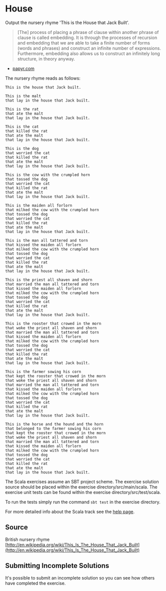 # House

Output the nursery rhyme 'This is the House that Jack Built'.

> [The] process of placing a phrase of clause within another phrase of
> clause is called embedding. It is through the processes of recursion
> and embedding that we are able to take a finite number of forms (words
> and phrases) and construct an infinite number of expressions.
> Furthermore, embedding also allows us to construct an infinitely long
> structure, in theory anyway.

- [papyr.com](http://papyr.com/hypertextbooks/grammar/ph_noun.htm)


The nursery rhyme reads as follows:

```plain
This is the house that Jack built.

This is the malt
that lay in the house that Jack built.

This is the rat
that ate the malt
that lay in the house that Jack built.

This is the cat
that killed the rat
that ate the malt
that lay in the house that Jack built.

This is the dog
that worried the cat
that killed the rat
that ate the malt
that lay in the house that Jack built.

This is the cow with the crumpled horn
that tossed the dog
that worried the cat
that killed the rat
that ate the malt
that lay in the house that Jack built.

This is the maiden all forlorn
that milked the cow with the crumpled horn
that tossed the dog
that worried the cat
that killed the rat
that ate the malt
that lay in the house that Jack built.

This is the man all tattered and torn
that kissed the maiden all forlorn
that milked the cow with the crumpled horn
that tossed the dog
that worried the cat
that killed the rat
that ate the malt
that lay in the house that Jack built.

This is the priest all shaven and shorn
that married the man all tattered and torn
that kissed the maiden all forlorn
that milked the cow with the crumpled horn
that tossed the dog
that worried the cat
that killed the rat
that ate the malt
that lay in the house that Jack built.

This is the rooster that crowed in the morn
that woke the priest all shaven and shorn
that married the man all tattered and torn
that kissed the maiden all forlorn
that milked the cow with the crumpled horn
that tossed the dog
that worried the cat
that killed the rat
that ate the malt
that lay in the house that Jack built.

This is the farmer sowing his corn
that kept the rooster that crowed in the morn
that woke the priest all shaven and shorn
that married the man all tattered and torn
that kissed the maiden all forlorn
that milked the cow with the crumpled horn
that tossed the dog
that worried the cat
that killed the rat
that ate the malt
that lay in the house that Jack built.

This is the horse and the hound and the horn
that belonged to the farmer sowing his corn
that kept the rooster that crowed in the morn
that woke the priest all shaven and shorn
that married the man all tattered and torn
that kissed the maiden all forlorn
that milked the cow with the crumpled horn
that tossed the dog
that worried the cat
that killed the rat
that ate the malt
that lay in the house that Jack built.
```

The Scala exercises assume an SBT project scheme. The exercise solution source
should be placed within the exercise directory/src/main/scala. The exercise
unit tests can be found within the exercise directory/src/test/scala.

To run the tests simply run the command `sbt test` in the exercise directory.

For more detailed info about the Scala track see the [help
page](http://exercism.io/languages/scala).


## Source

British nursery rhyme [http://en.wikipedia.org/wiki/This_Is_The_House_That_Jack_Built](http://en.wikipedia.org/wiki/This_Is_The_House_That_Jack_Built)

## Submitting Incomplete Solutions
It's possible to submit an incomplete solution so you can see how others have completed the exercise.
